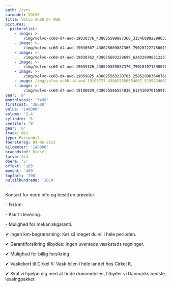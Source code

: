 ```yaml
---
path: /cars
carmodel: VOLVO
title: Volvo XC60 D4 AWD
pictures:
  picturelist:
    - image: >-
        /img/volvo-xc60-d4-awd-19030376_438025599887366_3154608922990326459_n.jpg
    - image: >-
        /img/volvo-xc60-d4-awd-19030507_438025609887365_7902672227560195803_n.jpg
    - image: >-
        /img/volvo-xc60-d4-awd-19030762_438025603220699_6243299983122537764_n.jpg
    - image: >-
        /img/volvo-xc60-d4-awd-19059326_438025559887370_7901870713900760804_n.jpg
    - image: >-
        /img/volvo-xc60-d4-awd-19059825_438025563220703_2585290636407684022_n.jpg
    - image: /img/volvo-xc60-d4-awd-19105727_438025556554037_519572466227985275_n.jpg
    - image: >-
        /img/volvo-xc60-d4-awd-19106029_438025566554036_6124169761589138333_n.jpg
year: '0'
monthlycost: '3499'
firstcost: '36500'
value: '140000'
volume: '2,4'
cylindre: '5'
ventiler: '0'
gear: '6'
traek: Nej
type: Personbil
foerstereg: 09-06-2013
kilometer: '143000'
braendstof: Diesel
farve: Grå
doere: '5'
effekt: '163'
moment: '400'
topfart: '190'
nultilhundrede: '10,9'
---
```

Kontakt for mere info og bestil en prøvetur.



\- Fri km. 

\- Klar til levering.

\- Mulighed for mekaniskgaranti.



 ✔ Ingen km-begrænsning: Kør så meget du vil i hele perioden.

 ✔ Garantiforsikring tilbydes: Ingen uventede værksteds regninger.

 ✔ Mulighed for billig forsikring 

 ✔ Vaskekort til Cirkel K: Vask bilen i hele landet hos Cirkel K.

 ✔ Skal vi hjælpe dig med at finde drømmebilen, tilbyder vi Danmarks bedste leasingpakker.
